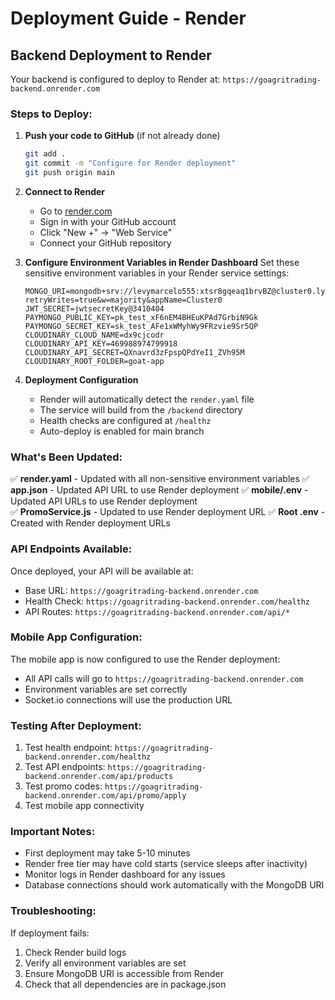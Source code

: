 # Deployment Guide - Render

## Backend Deployment to Render

Your backend is configured to deploy to Render at: `https://goagritrading-backend.onrender.com`

### Steps to Deploy:

1. **Push your code to GitHub** (if not already done)
   ```bash
   git add .
   git commit -m "Configure for Render deployment"
   git push origin main
   ```

2. **Connect to Render**
   - Go to [render.com](https://render.com)
   - Sign in with your GitHub account
   - Click "New +" → "Web Service"
   - Connect your GitHub repository

3. **Configure Environment Variables in Render Dashboard**
   Set these sensitive environment variables in your Render service settings:
   
   ```
   MONGO_URI=mongodb+srv://levymarcelo555:xtsr8gqeaq1brvBZ@cluster0.lyyf48t.mongodb.net/?retryWrites=true&w=majority&appName=Cluster0
   JWT_SECRET=jwtsecretKey@3410404
   PAYMONGO_PUBLIC_KEY=pk_test_xF6nEM4BHEuKPAd7GrbiN9Gk
   PAYMONGO_SECRET_KEY=sk_test_AFe1xWMyhWy9FRzvie9Sr5QP
   CLOUDINARY_CLOUD_NAME=dx9cjcodr
   CLOUDINARY_API_KEY=469988974799918
   CLOUDINARY_API_SECRET=QXnavrd3zFpspQPdYeI1_ZVh95M
   CLOUDINARY_ROOT_FOLDER=goat-app
   ```

4. **Deployment Configuration**
   - Render will automatically detect the `render.yaml` file
   - The service will build from the `/backend` directory
   - Health checks are configured at `/healthz`
   - Auto-deploy is enabled for main branch

### What's Been Updated:

✅ **render.yaml** - Updated with all non-sensitive environment variables
✅ **app.json** - Updated API URL to use Render deployment
✅ **mobile/.env** - Updated API URLs to use Render deployment  
✅ **PromoService.js** - Updated to use Render deployment URL
✅ **Root .env** - Created with Render deployment URLs

### API Endpoints Available:

Once deployed, your API will be available at:
- Base URL: `https://goagritrading-backend.onrender.com`
- Health Check: `https://goagritrading-backend.onrender.com/healthz`
- API Routes: `https://goagritrading-backend.onrender.com/api/*`

### Mobile App Configuration:

The mobile app is now configured to use the Render deployment:
- All API calls will go to `https://goagritrading-backend.onrender.com`
- Environment variables are set correctly
- Socket.io connections will use the production URL

### Testing After Deployment:

1. Test health endpoint: `https://goagritrading-backend.onrender.com/healthz`
2. Test API endpoints: `https://goagritrading-backend.onrender.com/api/products`
3. Test promo codes: `https://goagritrading-backend.onrender.com/api/promo/apply`
4. Test mobile app connectivity

### Important Notes:

- First deployment may take 5-10 minutes
- Render free tier may have cold starts (service sleeps after inactivity)
- Monitor logs in Render dashboard for any issues
- Database connections should work automatically with the MongoDB URI

### Troubleshooting:

If deployment fails:
1. Check Render build logs
2. Verify all environment variables are set
3. Ensure MongoDB URI is accessible from Render
4. Check that all dependencies are in package.json